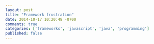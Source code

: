 ```yaml
---
layout: post
title: "Framework frustration"
date: 2014-10-17 10:20:48 -0700
comments: true
categories: ['frameworks', 'javascript', 'java', 'programming']
published: false
---
```

